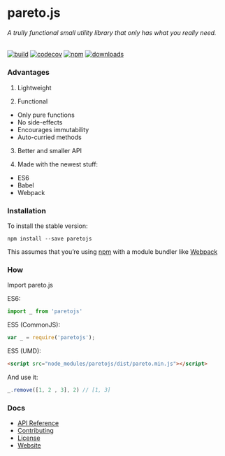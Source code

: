# pareto.js

###### A trully functional small utility library that only has what you really need.

[![build](https://img.shields.io/travis/concretesolutions/pareto.js/master.svg?style=flat-square)](https://travis-ci.org/concretesolutions/pareto.js)
[![codecov](https://codecov.io/gh/concretesolutions/pareto.js/branch/master/graph/badge.svg?style=flat-square)](https://codecov.io/gh/concretesolutions/pareto.js)
[![npm](https://img.shields.io/npm/v/paretojs.svg?style=flat-square)](https://www.npmjs.com/package/paretojs)
[![downloads](https://img.shields.io/npm/dm/paretojs.svg?style=flat-square)](https://www.npmjs.com/package/paretojs)

### Advantages

1. Lightweight

2. Functional
 * Only pure functions
 * No side-effects
 * Encourages immutability
 * Auto-curried methods

3. Better and smaller API

4. Made with the newest stuff:
 * ES6
 * Babel
 * Webpack

### Installation

To install the stable version:

```
npm install --save paretojs
```

This assumes that you’re using [npm](https://www.npmjs.com/) with a module bundler like [Webpack](http://webpack.github.io)

### How

Import pareto.js

ES6:

```js
import _ from 'paretojs'
```

ES5 (CommonJS):

```js
var _ = require('paretojs');
```

ES5 (UMD):

```html
<script src="node_modules/paretojs/dist/pareto.min.js"></script>
```

And use it:

```js
_.remove([1, 2 , 3], 2) // [1, 3]
```

### Docs

* [API Reference](https://github.com/concretesolutions/pareto.js/blob/master/API.md)
* [Contributing](https://github.com/concretesolutions/pareto.js/blob/master/CONTRIBUTING.md)
* [License](https://github.com/concretesolutions/pareto.js/blob/master/LICENSE.md)
* [Website](http://www.concretesolutions.com.br/pareto.js/)
